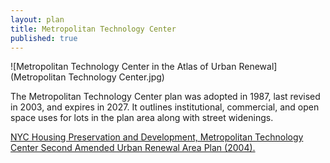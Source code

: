 ```yaml
---
layout: plan
title: Metropolitan Technology Center
published: true
---
```


![Metropolitan Technology Center in the Atlas of Urban Renewal](Metropolitan Technology Center.jpg)

The Metropolitan Technology Center plan was adopted in 1987, last revised in 2003, and expires in 2027. It outlines institutional, commercial, and open space uses for lots in the plan area along with street widenings.

[NYC Housing Preservation and Development, Metropolitan Technology Center Second Amended Urban Renewal Area Plan (2004).](https://www.nyc.gov/assets/hpd/downloads/pdfs/services/metropolitan-technology-center-second-amended-urp.pdf)
